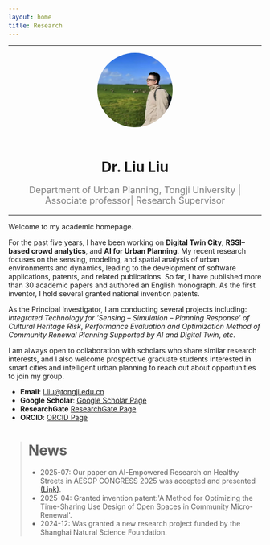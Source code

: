 ```yaml
---
layout: home
title: Research
---
```

---

<div style="text-align:center">
  <img src="/assets/img/avatar.jpg" alt="Avatar" style="width:150px; border-radius:50%; margin-bottom:20px;">
  <h1 style="margin-bottom:5px;">Dr. Liu Liu</h1>
  <p style="font-size:18px; color:gray;"> Department of Urban Planning, Tongji University | Associate professor| Research Supervisor</p>
</div>

---
Welcome to my academic homepage. 

For the past five years, I have been working on **Digital Twin City**, **RSSI–based crowd analytics**, and **AI for Urban Planning**. My recent research focuses on the sensing, modeling, and spatial analysis of urban environments and dynamics, leading to the development of software applications, patents, and related publications. So far, I have published more than 30 academic papers and authored an English monograph. As the first inventor, I hold several granted national invention patents. 

As the Principal Investigator, I am conducting several projects including: *Integrated Technology for 'Sensing – Simulation – Planning Response' of Cultural Heritage Risk*, *Performance Evaluation and Optimization Method of Community Renewal Planning Supported by AI and Digital Twin*, *etc*. 

I am always open to collaboration with scholars who share similar research interests, and I also welcome prospective graduate students interested in smart cities and intelligent urban planning to reach out about opportunities to join my group.

- **Email**: l.liu@tongji.edu.cn
- **Google Scholar**: [Google Scholar Page](https://scholar.google.com.hk/citations?user=eCzfpL0AAAAJ&hl=zh-CN)
- **ResearchGate** [ResearchGate Page](https://www.researchgate.net/profile/Liu-Liu-146) 
- **ORCID**: [ORCID Page](https://orcid.org/0000-0002-0275-5701)


> # News
> - 2025-07: Our paper on AI-Empowered Research on Healthy Streets in AESOP CONGRESS 2025 was accepted and presented [(Link)](https://congress.aesop-planning.eu/event/1/contributions/491/#:~:text=Therefore%2C%20this%20study%20employs%20LoRA%20fine-tuning%20technology%20in,intelligent%20and%20dynamic%20optimization%20in%20Healthy%20Streets%20studies.). 
> - 2025-04: Granted invention patent:'A Method for Optimizing the Time-Sharing Use Design of Open Spaces in Community Micro-Renewal'.
> - 2024-12: Was granted a new research project funded by the Shanghai Natural Science Foundation.

